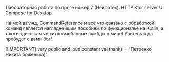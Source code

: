Лабораторная работа по проге номер 7 (Нейротех).
HTTP Ktor server
UI Compose for Desktop

На мой взгляд, CommandReference и всё что связано с обработкой команд является нагляднейшим пособием по функционалке на Kotlin, а также здесь самые хитровыебанные лямбды в мире)
Учитесь и да пребудет с вами бог! 

[!IMPORTANT]
very public and loud constant val thanks = "Петренко Никита боженька)"
